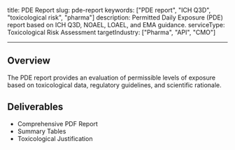 title: PDE Report
slug: pde-report
keywords: ["PDE report", "ICH Q3D", "toxicological risk", "pharma"]
description: Permitted Daily Exposure (PDE) report based on ICH Q3D, NOAEL, LOAEL, and EMA guidance.
serviceType: Toxicological Risk Assessment
targetIndustry: ["Pharma", "API", "CMO"]

---

## Overview

The PDE report provides an evaluation of permissible levels of exposure based on toxicological data, regulatory guidelines, and scientific rationale.

## Deliverables

- Comprehensive PDF Report
- Summary Tables
- Toxicological Justification
